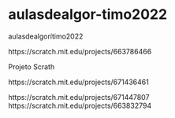 # aulasdealgor-timo2022
aulasdealgorítimo2022
<p>https://scratch.mit.edu/projects/663786466<p> Projeto Scrath
<p>https://scratch.mit.edu/projects/671436461<p>
  https://scratch.mit.edu/projects/671447807
  https://scratch.mit.edu/projects/663832794

